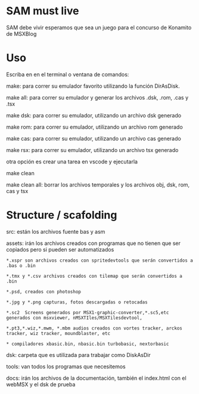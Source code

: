 
# SAM must live

SAM debe vivir esperamos que sea un juego para el concurso de Konamito de MSXBlog


# Uso

Escriba en en el terminal o ventana de comandos:

make: para correr su emulador favorito utilizando la función DirAsDisk.

make all: para correr su emulador y generar los archivos .dsk, .rom, .cas y .tsx

make dsk: para correr su emulador, utilizando un archivo dsk generado

make rom: para correr su emulador, utilizando un archivo rom generado

make cas: para correr su emulador, utilizando un archivo cas generado

make rsx: para correr su emulador, utilizando un archivo tsx generado

otra opción es crear una tarea en vscode y ejecutarla


make clean

make clean all: borrar los archivos temporales y los archivos obj, dsk, rom, cas y tsx


# Structure / scafolding

src: están los archivos fuente bas y asm

assets: irán los archivos creados con programas que no tienen que ser copiados pero si pueden ser automatizados

    *.xspr son archivos creados con spritedevtools que serán convertidos a .bas o .bin

    *.tmx y *.csv archivos creados con tilemap que serán convertidos a .bin

    *.psd, creados con photoshop

    *.jpg y *.png capturas, fotos descargadas o retocadas

    *.sc2  Screens generados por MSX1-graphic-converter,*.sc5,etc generados con msxviewer, nMSXTIles/MSXTilesdevtool, 

    *.pt3,*.wiz,*.mwm, *.mbm audios creados con vortes tracker, arckos tracker, wiz tracker, moundblaster, etc 

    * compiladores xbasic.bin, nbasic.bin turbobasic, nextorbasic

dsk: carpeta que es utilizada para trabajar como DiskAsDir

tools: van todos los programas que necesitemos

docs: irán los archivos de la documentación, también el index.html con el webMSX y el dsk de prueba

